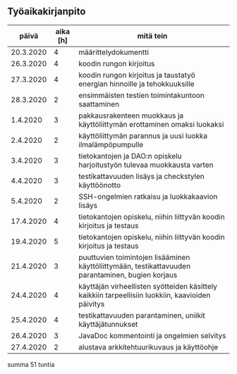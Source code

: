 ## Työaikakirjanpito

päivä | aika [h] | mitä tein
------|------|----------
20.3.2020 | 4 | määrittelydokumentti
26.3.2020 | 4 | koodin rungon kirjoitus
27.3.2020 | 4 | koodin rungon kirjoitus ja taustatyö energian hinnoille ja tehokkuuksille
28.3.2020 | 2 | ensimmäisten testien toimintakuntoon saattaminen
1.4.2020  | 3 | pakkausrakenteen muokkaus ja käyttöliittymän erottaminen omaksi luokaksi
2.4.2020  | 2 | käyttöliittymän parannus ja uusi luokka ilmalämpöpumpulle
3.4.2020  | 3 | tietokantojen ja DAO:n opiskelu harjoitustyön tulevaa muokkausta varten
4.4.2020  | 3 | testikattavuuden lisäys ja checkstylen käyttöönotto
5.4.2020  | 2 | SSH-ongelmien ratkaisu ja luokkakaavion lisäys
17.4.2020 | 4 | tietokantojen opiskelu, niihin liittyvän koodin kirjoitus ja testaus
19.4.2020 | 5 | tietokantojen opiskelu, niihin liittyvän koodin kirjoitus ja testaus
21.4.2020 | 3 | puuttuvien toimintojen lisääminen käyttöliittymään, testikattavuuden parantaminen, bugien korjaus
24.4.2020 | 4 | käyttäjän virheellisten syötteiden käsittely kaikkiin tarpeellisiin luokkiin, kaavioiden päivitys
25.4.2020 | 4 | testikattavuuden parantaminen, uniikit käyttäjätunnukset
26.4.2020 | 3 | JavaDoc kommentointi ja ongelmien selvitys
27.4.2020 | 2 | alustava arkkitehtuurikuvaus ja käyttöohje

summa 51 tuntia
